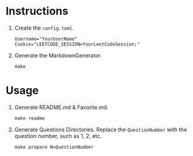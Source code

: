 # Instructions
1. Create the `config.toml`.
    ```
    Username="YourUserName"
    Cookie="LEETCODE_SESSION=YourLeetCodeSession;"
    ```
2. Generate the MarkdownGenerator.
    ```
    make
    ```

# Usage
1. Generate README.md & Favorite.md.
    ```
    make readme
    ```
2. Generate Questions Directories. Replace the `QuestionNumber` with the question number, such as 1, 2, etc.
    ```
    make prepare N=QuestionNumber
    ```
